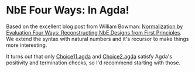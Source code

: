 # NbE Four Ways: In Agda!

Based on the excellent blog post from William Bowman: [Normalization by Evaluation Four Ways: Reconstructing NbE Designs from First Principles](https://williamjbowman.com/tmp/nbe-four-ways/). We extend the syntax with natural numbers and it's recursor to make things more interesting.

It turns out that only [Choice11.agda](./Choice11.agda) and [Choice2.agda](./Choice2.agda) satisfy Agda's positivity and termination checks, so I'd recommend starting with those.
